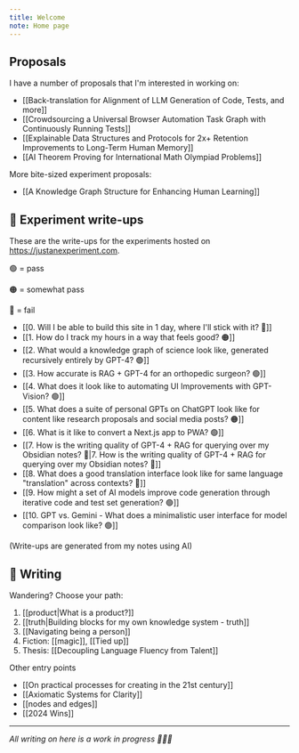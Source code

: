 ```yaml
---
title: Welcome
note: Home page
---
```

## Proposals
I have a number of proposals that I'm interested in working on:

- [[Back-translation for Alignment of LLM Generation of Code, Tests, and more]]
- [[Crowdsourcing a Universal Browser Automation Task Graph with Continuously Running Tests]]
- [[Explainable Data Structures and Protocols  for 2x+ Retention Improvements to Long-Term Human Memory]]
- [[AI Theorem Proving for International Math Olympiad Problems]]

More bite-sized experiment proposals:
- [[A Knowledge Graph Structure for Enhancing Human Learning]]

## 🧪 Experiment write-ups
These are the write-ups for the experiments hosted on https://justanexperiment.com. 

🟢 = pass

🟠 = somewhat pass

🔴 = fail

- [[0. Will I be able to build this site in 1 day, where I'll stick with it? 🔴]]
- [[1. How do I track my hours in a way that feels good? 🟠]]
- [[2. What would a knowledge graph of science look like, generated recursively entirely by GPT-4? 🟢]]
- [[3. How accurate is RAG + GPT-4 for an orthopedic surgeon? 🟢]]
- [[4. What does it look like to automating UI Improvements with GPT-Vision? 🟢]]
- [[5. What does a suite of personal GPTs on ChatGPT look like for content like research proposals and social media posts? 🟠]]
- [[6. What is it like to convert a Next.js app to PWA? 🟢]]
- [[7. How is the writing quality of GPT-4 + RAG for querying over my Obsidian notes? 🔴|7. How is the writing quality of GPT-4 + RAG for querying over my Obsidian notes? 🔴]]
- [[8. What does a good translation interface look like for same language "translation" across contexts? 🔴]]
- [[9. How might a set of AI models improve code generation through iterative code and test set generation? 🟢]]
- [[10. GPT vs. Gemini - What does a minimalistic user interface for model comparison look like? 🟢]]

(Write-ups are generated from my notes using AI)


## 🔗 Writing
Wandering? Choose your path:
1. [[product|What is a product?]]
2. [[truth|Building blocks for my own knowledge system - truth]]
3. [[Navigating being a person]]
4. Fiction: [[magic]], [[Tied up]]
5. Thesis: [[Decoupling Language Fluency from Talent]]

Other entry points 
- [[On practical processes for creating in the 21st century]]
- [[Axiomatic Systems for Clarity]]
- [[nodes and edges]]
- [[2024 Wins]]


---

*All writing on here is a work in progress 🧚🏼‍♀️* 